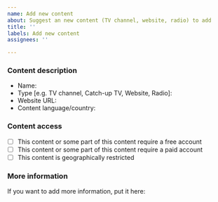 ```yaml
---
name: Add new content
about: Suggest an new content (TV channel, website, radio) to add
title: ''
labels: Add new content
assignees: ''

---
```


### Content description

* Name:
* Type [e.g. TV channel, Catch-up TV, Website, Radio]:
* Website URL:
* Content language/country:

### Content access

- [ ] This content or some part of this content require a free account
- [ ] This content or some part of this content require a paid account
- [ ] This content is geographically restricted

### More information

If you want to add more information, put it here:
